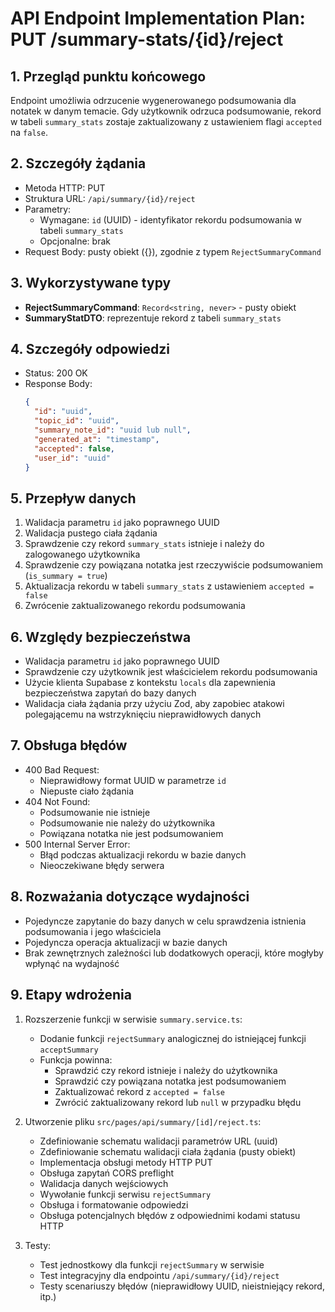 # API Endpoint Implementation Plan: PUT /summary-stats/{id}/reject

## 1. Przegląd punktu końcowego
Endpoint umożliwia odrzucenie wygenerowanego podsumowania dla notatek w danym temacie. Gdy użytkownik odrzuca podsumowanie, rekord w tabeli `summary_stats` zostaje zaktualizowany z ustawieniem flagi `accepted` na `false`.

## 2. Szczegóły żądania
- Metoda HTTP: PUT
- Struktura URL: `/api/summary/{id}/reject`
- Parametry:
  - Wymagane: `id` (UUID) - identyfikator rekordu podsumowania w tabeli `summary_stats`
  - Opcjonalne: brak
- Request Body: pusty obiekt ({}), zgodnie z typem `RejectSummaryCommand`

## 3. Wykorzystywane typy
- **RejectSummaryCommand**: `Record<string, never>` - pusty obiekt
- **SummaryStatDTO**: reprezentuje rekord z tabeli `summary_stats`

## 4. Szczegóły odpowiedzi
- Status: 200 OK
- Response Body:
  ```json
  {
    "id": "uuid",
    "topic_id": "uuid",
    "summary_note_id": "uuid lub null",
    "generated_at": "timestamp",
    "accepted": false,
    "user_id": "uuid"
  }
  ```

## 5. Przepływ danych
1. Walidacja parametru `id` jako poprawnego UUID
2. Walidacja pustego ciała żądania
3. Sprawdzenie czy rekord `summary_stats` istnieje i należy do zalogowanego użytkownika
4. Sprawdzenie czy powiązana notatka jest rzeczywiście podsumowaniem (`is_summary = true`)
5. Aktualizacja rekordu w tabeli `summary_stats` z ustawieniem `accepted = false`
6. Zwrócenie zaktualizowanego rekordu podsumowania

## 6. Względy bezpieczeństwa
- Walidacja parametru `id` jako poprawnego UUID
- Sprawdzenie czy użytkownik jest właścicielem rekordu podsumowania
- Użycie klienta Supabase z kontekstu `locals` dla zapewnienia bezpieczeństwa zapytań do bazy danych
- Walidacja ciała żądania przy użyciu Zod, aby zapobiec atakowi polegającemu na wstrzyknięciu nieprawidłowych danych

## 7. Obsługa błędów
- 400 Bad Request:
  - Nieprawidłowy format UUID w parametrze `id`
  - Niepuste ciało żądania
- 404 Not Found:
  - Podsumowanie nie istnieje
  - Podsumowanie nie należy do użytkownika
  - Powiązana notatka nie jest podsumowaniem
- 500 Internal Server Error:
  - Błąd podczas aktualizacji rekordu w bazie danych
  - Nieoczekiwane błędy serwera

## 8. Rozważania dotyczące wydajności
- Pojedyncze zapytanie do bazy danych w celu sprawdzenia istnienia podsumowania i jego właściciela
- Pojedyncza operacja aktualizacji w bazie danych
- Brak zewnętrznych zależności lub dodatkowych operacji, które mogłyby wpłynąć na wydajność

## 9. Etapy wdrożenia
1. Rozszerzenie funkcji w serwisie `summary.service.ts`:
   - Dodanie funkcji `rejectSummary` analogicznej do istniejącej funkcji `acceptSummary`
   - Funkcja powinna:
     - Sprawdzić czy rekord istnieje i należy do użytkownika
     - Sprawdzić czy powiązana notatka jest podsumowaniem
     - Zaktualizować rekord z `accepted = false`
     - Zwrócić zaktualizowany rekord lub `null` w przypadku błędu

2. Utworzenie pliku `src/pages/api/summary/[id]/reject.ts`:
   - Zdefiniowanie schematu walidacji parametrów URL (uuid)
   - Zdefiniowanie schematu walidacji ciała żądania (pusty obiekt)
   - Implementacja obsługi metody HTTP PUT
   - Obsługa zapytań CORS preflight
   - Walidacja danych wejściowych
   - Wywołanie funkcji serwisu `rejectSummary`
   - Obsługa i formatowanie odpowiedzi
   - Obsługa potencjalnych błędów z odpowiednimi kodami statusu HTTP

3. Testy:
   - Test jednostkowy dla funkcji `rejectSummary` w serwisie
   - Test integracyjny dla endpointu `/api/summary/{id}/reject`
   - Testy scenariuszy błędów (nieprawidłowy UUID, nieistniejący rekord, itp.) 